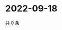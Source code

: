 # 2022-09-18

共 0 条

<!-- BEGIN WEIBO -->
<!-- 最后更新时间 Sun Sep 18 2022 08:36:21 GMT+0800 (China Standard Time) -->

<!-- END WEIBO -->
